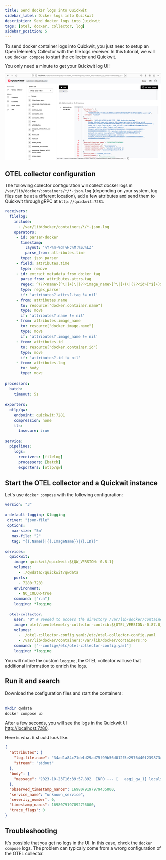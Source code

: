 ```yaml
---
title: Send docker logs into Quickwit
sidebar_label: Docker logs into Quickwit
description: Send docker logs into Quickwit
tags: [otel, docker, collector, log]
sidebar_position: 5
---
```


To send docker container logs into Quickwit, you just need to setup an OpenTelemetry Collector with the file logs receiver. In this tutorial, we will use `docker compose` to start the collector and Quickwit.

You only need a minute to get your Quickwit log UI!

![Quickwit UI Logs](../../assets/images/screenshot-quickwit-ui-docker-compose-logs.png)

## OTEL collector configuration

The following collector configuration will collect docker logs in `/var/lib/docker/containers/*/*-json.log` (depending on your system, log files can be at a different location), add a few attributes and send them to Quickwit through gRPC at `http://quickwit:7281`.


```yaml title="otel-collector-config.yaml"
receivers:
  filelog:
    include:
      - /var/lib/docker/containers/*/*-json.log
    operators:
     - id: parser-docker
       timestamp:
         layout: '%Y-%m-%dT%H:%M:%S.%LZ'
         parse_from: attributes.time
       type: json_parser
     - field: attributes.time
       type: remove
     - id: extract_metadata_from_docker_tag
       parse_from: attributes.attrs.tag
       regex: ^(?P<name>[^\|]+)\|(?P<image_name>[^\|]+)\|(?P<id>[^$]+)$
       type: regex_parser
       if: 'attributes?.attrs?.tag != nil'
     - from: attributes.name
       to: resource["docker.container.name"]
       type: move
       if: 'attributes?.name != nil'
     - from: attributes.image_name
       to: resource["docker.image.name"]
       type: move
       if: 'attributes?.image_name != nil'
     - from: attributes.id
       to: resource["docker.container.id"]
       type: move
       if: 'attributes?.id != nil'
     - from: attributes.log
       to: body
       type: move

processors:
  batch:
    timeout: 5s

exporters:
  otlp/qw:
    endpoint: quickwit:7281
    compression: none
    tls:
      insecure: true

service:
  pipelines:
    logs:
      receivers: [filelog]
      processors: [batch]
      exporters: [otlp/qw]
```

## Start the OTEL collector and a Quickwit instance

Let's use `docker compose` with the following configuration:

```yaml title="docker-compose.yaml"
version: "3"

x-default-logging: &logging
 driver: "json-file"
 options:
   max-size: "5m"
   max-file: "2"
   tag: "{{.Name}}|{{.ImageName}}|{{.ID}}"

services:
  quickwit:
    image: quickwit/quickwit:${QW_VERSION:-0.8.1}
    volumes:
      - ./qwdata:/quickwit/qwdata
    ports:
      - 7280:7280
    environment:
      - NO_COLOR=true
    command: ["run"]
    logging: *logging

  otel-collector:
    user: "0" # Needed to access the directory /var/lib/docker/containers/
    image: otel/opentelemetry-collector-contrib:${OTEL_VERSION:-0.87.0}
    volumes:
      - ./otel-collector-config.yaml:/etc/otel-collector-config.yaml
      - /var/lib/docker/containers:/var/lib/docker/containers:ro
    command: ["--config=/etc/otel-collector-config.yaml"] 
    logging: *logging
```


You will notice the custom `logging`, the OTEL collector will use that additional information to enrich the logs.

## Run it and search

Download the configuration files and start the containers:
   
```bash

mkdir qwdata
docker compose up
```

After a few seconds, you will see the logs in the Quickwit UI [http://localhost:7280](http://localhost:7280).


Here is what it should look like:

```json
{
  "attributes": {
    "log.file.name": "34ad1a84c71de1d29ad75f99b56d01205e2976440f2398734037151ba2bcde1a-json.log",
    "stream": "stdout"
  },
  "body": {
    "message": "2023-10-23T16:39:57.892  INFO --- [   asgi_gw_1] localstack.request.aws     : AWS s3.ListObjects => 200\n"
  },
  "observed_timestamp_nanos": 1698079197979435000,
  "service_name": "unknown_service",
  "severity_number": 0,
  "timestamp_nanos": 1698079197892726000,
  "trace_flags": 0
}
```


## Troubleshooting

It's possible that you get no logs in the UI. In this case, check the `docker compose` logs. The problem can typically come from a wrong configuration of the OTEL collector.
